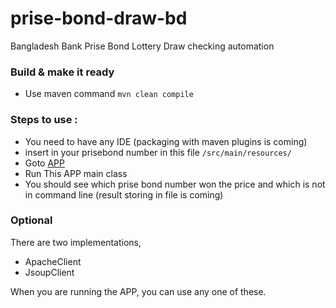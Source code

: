 # prise-bond-draw-bd
Bangladesh Bank Prise Bond Lottery Draw checking automation

### Build & make it ready
- Use maven command ```mvn clean compile```

### Steps to use : 
- You need to have any IDE (packaging with maven plugins is coming) 
- insert in your prisebond number in this file ```/src/main/resources/```
- Goto [APP](https://github.com/sarkershantonu/prise-bond-draw-bd/blob/main/src/main/java/org/automation/prisebond/App.java)
- Run This APP main class 
- You should see which prise bond number won the price and which is not in command line (result storing in file is coming)

### Optional 
There are two implementations, 
- ApacheClient
- JsoupClient

When you are running the APP, you can use any one of these. 
